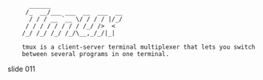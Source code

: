           ______
         /_  __/___ ___  __  ___  __
          / / / __ `__ \/ / / / |/_/
         / / / / / / / / /_/ />  <
        /_/ /_/ /_/ /_/\__,_/_/|_|

        tmux is a client-server terminal multiplexer that lets you switch
        between several programs in one terminal.

















































































slide 011
